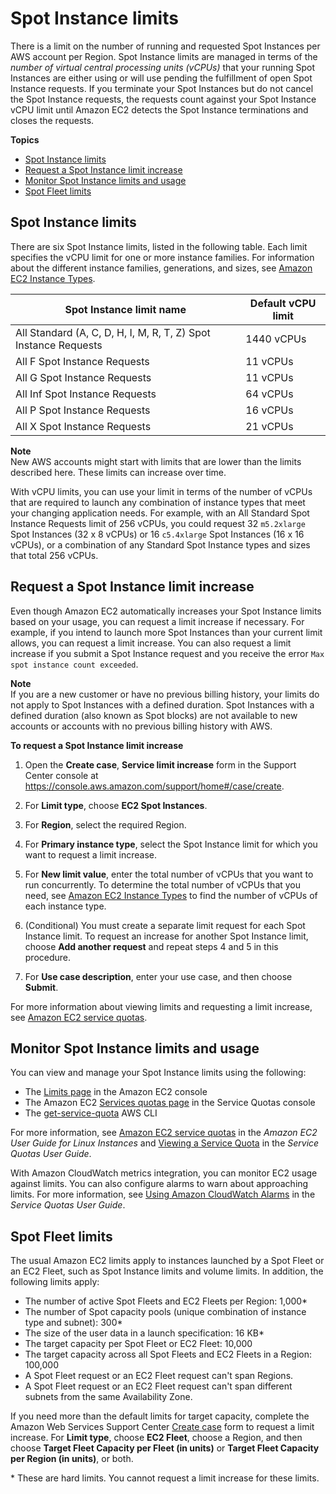 # Spot Instance limits<a name="using-spot-limits"></a>

There is a limit on the number of running and requested Spot Instances per AWS account per Region\. Spot Instance limits are managed in terms of the *number of virtual central processing units \(vCPUs\)* that your running Spot Instances are either using or will use pending the fulfillment of open Spot Instance requests\. If you terminate your Spot Instances but do not cancel the Spot Instance requests, the requests count against your Spot Instance vCPU limit until Amazon EC2 detects the Spot Instance terminations and closes the requests\.

**Topics**
+ [Spot Instance limits](#spot-limits-general)
+ [Request a Spot Instance limit increase](#spot-vcpu-limits-request-increase)
+ [Monitor Spot Instance limits and usage](#monitoring-spot-limits)
+ [Spot Fleet limits](#spot-fleet-limitations)

## Spot Instance limits<a name="spot-limits-general"></a>

There are six Spot Instance limits, listed in the following table\. Each limit specifies the vCPU limit for one or more instance families\. For information about the different instance families, generations, and sizes, see [Amazon EC2 Instance Types](http://aws.amazon.com/ec2/instance-types/)\.


| Spot Instance limit name | Default vCPU limit | 
| --- | --- | 
|  All Standard \(A, C, D, H, I, M, R, T, Z\) Spot Instance Requests  |  1440 vCPUs  | 
|  All F Spot Instance Requests  |  11 vCPUs  | 
|  All G Spot Instance Requests  |  11 vCPUs  | 
|  All Inf Spot Instance Requests  | 64 vCPUs | 
|  All P Spot Instance Requests  |  16 vCPUs  | 
|  All X Spot Instance Requests  |  21 vCPUs  | 

**Note**  
New AWS accounts might start with limits that are lower than the limits described here\. These limits can increase over time\.

With vCPU limits, you can use your limit in terms of the number of vCPUs that are required to launch any combination of instance types that meet your changing application needs\. For example, with an All Standard Spot Instance Requests limit of 256 vCPUs, you could request 32 `m5.2xlarge` Spot Instances \(32 x 8 vCPUs\) or 16 `c5.4xlarge` Spot Instances \(16 x 16 vCPUs\), or a combination of any Standard Spot Instance types and sizes that total 256 vCPUs\. 

## Request a Spot Instance limit increase<a name="spot-vcpu-limits-request-increase"></a>

Even though Amazon EC2 automatically increases your Spot Instance limits based on your usage, you can request a limit increase if necessary\. For example, if you intend to launch more Spot Instances than your current limit allows, you can request a limit increase\. You can also request a limit increase if you submit a Spot Instance request and you receive the error `Max spot instance count exceeded`\.

**Note**  
If you are a new customer or have no previous billing history, your limits do not apply to Spot Instances with a defined duration\. Spot Instances with a defined duration \(also known as Spot blocks\) are not available to new accounts or accounts with no previous billing history with AWS\.

**To request a Spot Instance limit increase**

1. Open the **Create case**, **Service limit increase** form in the Support Center console at [https://console\.aws\.amazon\.com/support/home\#/case/create](https://console.aws.amazon.com/support/home#/case/create?issueType=service-limit-increase&limitType=service-code-ec2-spot-instances)\.

1. For **Limit type**, choose **EC2 Spot Instances**\.

1. For **Region**, select the required Region\.

1. For **Primary instance type**, select the Spot Instance limit for which you want to request a limit increase\.

1. For **New limit value**, enter the total number of vCPUs that you want to run concurrently\. To determine the total number of vCPUs that you need, see [Amazon EC2 Instance Types](http://aws.amazon.com/ec2/instance-types/) to find the number of vCPUs of each instance type\. 

1. \(Conditional\) You must create a separate limit request for each Spot Instance limit\. To request an increase for another Spot Instance limit, choose **Add another request** and repeat steps 4 and 5 in this procedure\.

1. For **Use case description**, enter your use case, and then choose **Submit**\.

For more information about viewing limits and requesting a limit increase, see [Amazon EC2 service quotas](ec2-resource-limits.md)\.

## Monitor Spot Instance limits and usage<a name="monitoring-spot-limits"></a>

You can view and manage your Spot Instance limits using the following:
+ The [Limits page](https://console.aws.amazon.com/ec2/#Limits) in the Amazon EC2 console
+ The Amazon EC2 [Services quotas page](https://console.aws.amazon.com/servicequotas/#!/services/ec2/quotas) in the Service Quotas console
+ The [get\-service\-quota](https://docs.aws.amazon.com/cli/latest/reference/service-quotas/get-service-quota.html) AWS CLI

For more information, see [Amazon EC2 service quotas](ec2-resource-limits.md) in the *Amazon EC2 User Guide for Linux Instances* and [Viewing a Service Quota](https://docs.aws.amazon.com/servicequotas/latest/userguide/gs-request-quota.html) in the *Service Quotas User Guide*\.  

With Amazon CloudWatch metrics integration, you can monitor EC2 usage against limits\. You can also configure alarms to warn about approaching limits\. For more information, see [Using Amazon CloudWatch Alarms](https://docs.aws.amazon.com/servicequotas/latest/userguide/configure-cloudwatch.html) in the *Service Quotas User Guide*\.

## Spot Fleet limits<a name="spot-fleet-limitations"></a>

The usual Amazon EC2 limits apply to instances launched by a Spot Fleet or an EC2 Fleet, such as Spot Instance limits and volume limits\. In addition, the following limits apply:
+ The number of active Spot Fleets and EC2 Fleets per Region: 1,000\*
+ The number of Spot capacity pools \(unique combination of instance type and subnet\): 300\*
+ The size of the user data in a launch specification: 16 KB\*
+ The target capacity per Spot Fleet or EC2 Fleet: 10,000
+ The target capacity across all Spot Fleets and EC2 Fleets in a Region: 100,000
+ A Spot Fleet request or an EC2 Fleet request can't span Regions\.
+ A Spot Fleet request or an EC2 Fleet request can't span different subnets from the same Availability Zone\.

If you need more than the default limits for target capacity, complete the Amazon Web Services Support Center [Create case](https://console.aws.amazon.com/support/home#/case/create?issueType=service-limit-increase&limitType=service-code-ec2-fleet) form to request a limit increase\. For **Limit type**, choose **EC2 Fleet**, choose a Region, and then choose **Target Fleet Capacity per Fleet \(in units\)** or **Target Fleet Capacity per Region \(in units\)**, or both\.

\* These are hard limits\. You cannot request a limit increase for these limits\.